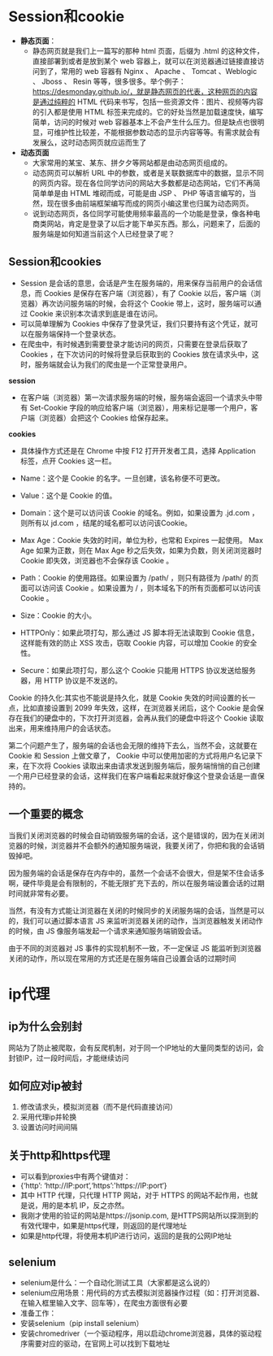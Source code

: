 # Session和cookie

- **静态页面**：
    - 静态网页就是我们上一篇写的那种 html 页面，后缀为 .html 的这种文件，直接部署到或者是放到某个 web 容器上，就可以在浏览器通过链接直接访问到了，常用的 web 容器有 Nginx 、 Apache 、 Tomcat 、Weblogic 、 Jboss 、 Resin 等等，很多很多。举个例子：https://desmonday.github.io/，就是静态网页的代表，这种网页的内容是通过纯粹的 HTML 代码来书写，包括一些资源文件：图片、视频等内容的引入都是使用 HTML 标签来完成的。它的好处当然是加载速度快，编写简单，访问的时候对 web 容器基本上不会产生什么压力。但是缺点也很明显，可维护性比较差，不能根据参数动态的显示内容等等。有需求就会有发展么，这时动态网页就应运而生了
- **动态页面**
    - 大家常用的某宝、某东、拼夕夕等网站都是由动态网页组成的。
    - 动态网页可以解析 URL 中的参数，或者是关联数据库中的数据，显示不同的网页内容。现在各位同学访问的网站大多数都是动态网站，它们不再简简单单是由 HTML 堆砌而成，可能是由 JSP 、 PHP 等语言编写的，当然，现在很多由前端框架编写而成的网页小编这里也归属为动态网页。
    - 说到动态网页，各位同学可能使用频率最高的一个功能是登录，像各种电商类网站，肯定是登录了以后才能下单买东西。那么，问题来了，后面的服务端是如何知道当前这个人已经登录了呢？
## Session和cookies
 - Session 是会话的意思，会话是产生在服务端的，用来保存当前用户的会话信息，而 Cookies 是保存在客户端（浏览器），有了 Cookie 以后，客户端（浏览器）再次访问服务端的时候，会将这个 Cookie 带上，这时，服务端可以通过 Cookie 来识别本次请求到底是谁在访问。
- 可以简单理解为 Cookies 中保存了登录凭证，我们只要持有这个凭证，就可以在服务端保持一个登录状态。
- 在爬虫中，有时候遇到需要登录才能访问的网页，只需要在登录后获取了 Cookies ，在下次访问的时候将登录后获取到的 Cookies 放在请求头中，这时，服务端就会认为我们的爬虫是一个正常登录用户。

**session**
- 在客户端（浏览器）第一次请求服务端的时候，服务端会返回一个请求头中带有 Set-Cookie 字段的响应给客户端（浏览器），用来标记是哪一个用户，客户端（浏览器）会把这个 Cookies 给保存起来。

**cookies**
- 具体操作方式还是在 Chrome 中按 F12 打开开发者工具，选择 Application 标签，点开 Cookies 这一栏。

- Name：这个是 Cookie 的名字。一旦创建，该名称便不可更改。
- Value：这个是 Cookie 的值。
- Domain：这个是可以访问该 Cookie 的域名。例如，如果设置为 .jd.com ，则所有以 jd.com ，结尾的域名都可以访问该Cookie。
- Max Age：Cookie 失效的时间，单位为秒，也常和 Expires 一起使用。 Max Age 如果为正数，则在 Max Age 秒之后失效，如果为负数，则关闭浏览器时 Cookie 即失效，浏览器也不会保存该 Cookie 。
- Path：Cookie 的使用路径。如果设置为 /path/ ，则只有路径为 /path/ 的页面可以访问该 Cookie 。如果设置为 / ，则本域名下的所有页面都可以访问该 Cookie 。
- Size：Cookie 的大小。
- HTTPOnly：如果此项打勾，那么通过 JS 脚本将无法读取到 Cookie 信息，这样能有效的防止 XSS 攻击，窃取 Cookie 内容，可以增加 Cookie 的安全性。
- Secure：如果此项打勾，那么这个 Cookie 只能用 HTTPS 协议发送给服务器，用 HTTP 协议是不发送的。

Cookie 的持久化:其实也不能说是持久化，就是 Cookie 失效的时间设置的长一点，比如直接设置到 2099 年失效，这样，在浏览器关闭后，这个 Cookie 是会保存在我们的硬盘中的，下次打开浏览器，会再从我们的硬盘中将这个 Cookie 读取出来，用来维持用户的会话状态。

第二个问题产生了，服务端的会话也会无限的维持下去么，当然不会，这就要在 Cookie 和 Session 上做文章了， Cookie 中可以使用加密的方式将用户名记录下来，在下次将 Cookies 读取出来由请求发送到服务端后，服务端悄悄的自己创建一个用户已经登录的会话，这样我们在客户端看起来就好像这个登录会话是一直保持的。

## 一个重要的概念
当我们关闭浏览器的时候会自动销毁服务端的会话，这个是错误的，因为在关闭浏览器的时候，浏览器并不会额外的通知服务端说，我要关闭了，你把和我的会话销毁掉吧。

因为服务端的会话是保存在内存中的，虽然一个会话不会很大，但是架不住会话多啊，硬件毕竟是会有限制的，不能无限扩充下去的，所以在服务端设置会话的过期时间就非常有必要。

当然，有没有方式能让浏览器在关闭的时候同步的关闭服务端的会话，当然是可以的，我们可以通过脚本语言 JS 来监听浏览器关闭的动作，当浏览器触发关闭动作的时候，由 JS 像服务端发起一个请求来通知服务端销毁会话。

由于不同的浏览器对 JS 事件的实现机制不一致，不一定保证 JS 能监听到浏览器关闭的动作，所以现在常用的方式还是在服务端自己设置会话的过期时间


# ip代理
## ip为什么会别封
网站为了防止被爬取，会有反爬机制，对于同一个IP地址的大量同类型的访问，会封锁IP，过一段时间后，才能继续访问
## 如何应对ip被封
1. 修改请求头，模拟浏览器（而不是代码直接访问）
2. 采用代理ip并轮换
3. 设置访问时间间隔
## 关于http和https代理
- 可以看到proxies中有两个键值对：
- {‘http’: ‘http://IP:port‘,‘https’:'https://IP:port‘}
- 其中 HTTP 代理，只代理 HTTP 网站，对于 HTTPS 的网站不起作用，也就是说，用的是本机 IP，反之亦然。
- 我刚才使用的验证的网站是https://jsonip.com, 是HTTPS网站所以探测到的有效代理中，如果是https代理，则返回的是代理地址
- 如果是http代理，将使用本机IP进行访问，返回的是我的公网IP地址


## selenium
- selenium是什么：一个自动化测试工具（大家都是这么说的）
- selenium应用场景：用代码的方式去模拟浏览器操作过程（如：打开浏览器、在输入框里输入文字、回车等），在爬虫方面很有必要
- 准备工作：
- 安装selenium（pip install selenium）
- 安装chromedriver（一个驱动程序，用以启动chrome浏览器，具体的驱动程序需要对应的驱动，在官网上可以找到下载地址